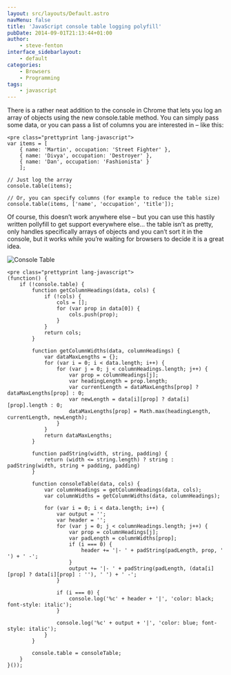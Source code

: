 ```yaml
---
layout: src/layouts/Default.astro
navMenu: false
title: 'JavaScript console table logging polyfill'
pubDate: 2014-09-01T21:13:44+01:00
author:
    - steve-fenton
interface_sidebarlayout:
    - default
categories:
    - Browsers
    - Programming
tags:
    - javascript
---
```


There is a rather neat addition to the console in Chrome that lets you log an array of objects using the new console.table method. You can simply pass some data, or you can pass a list of columns you are interested in – like this:

```
<pre class="prettyprint lang-javascript">
var items = [
    { name: 'Martin', occupation: 'Street Fighter' },
    { name: 'Divya', occupation: 'Destroyer' },
    { name: 'Dan', occupation: 'Fashionista' }
    ];

// Just log the array
console.table(items);

// Or, you can specify columns (for example to reduce the table size)
console.table(items, ['name', 'occupation', 'title']);
```

Of course, this doesn’t work anywhere else – but you can use this hastily written pollyfill to get support everywhere else… the table isn’t as pretty, only handles specifically arrays of objects and you can’t sort it in the console, but it works while you’re waiting for browsers to decide it is a great idea.

![Console Table](https://www.stevefenton.co.uk/wp-content/uploads/2015/07/console-table.png)

```
<pre class="prettyprint lang-javascript">
(function() {
    if (!console.table) {
        function getColumnHeadings(data, cols) {
            if (!cols) {
                cols = [];
                for (var prop in data[0]) {
                    cols.push(prop);
                }
            }
            return cols;
        }
       
        function getColumnWidths(data, columnHeadings) {
            var dataMaxLengths = {};
            for (var i = 0; i < data.length; i++) {
                for (var j = 0; j < columnHeadings.length; j++) {
                    var prop = columnHeadings[j];
                    var headingLength = prop.length;
                    var currentLength = dataMaxLengths[prop] ? dataMaxLengths[prop] : 0;
                    var newLength = data[i][prop] ? data[i][prop].length : 0;
                    dataMaxLengths[prop] = Math.max(headingLength, currentLength, newLength);
                }
            }
            return dataMaxLengths;
        }
       
        function padString(width, string, padding) {
            return (width <= string.length) ? string : padString(width, string + padding, padding)
        }
       
        function consoleTable(data, cols) {
            var columnHeadings = getColumnHeadings(data, cols);
            var columnWidths = getColumnWidths(data, columnHeadings);
           
            for (var i = 0; i < data.length; i++) {
                var output = '';
                var header = '';
                for (var j = 0; j < columnHeadings.length; j++) {
                    var prop = columnHeadings[j];
                    var padLength = columnWidths[prop];
                    if (i === 0) {
                        header += '|- ' + padString(padLength, prop, ' ') + ' -';
                    }
                    output += '|- ' + padString(padLength, (data[i][prop] ? data[i][prop] : ''), ' ') + ' -';
                }
               
                if (i === 0) {
                    console.log('%c' + header + '|', 'color: black; font-style: italic');
                }
               
                console.log('%c' + output + '|', 'color: blue; font-style: italic');
            }
        }
       
        console.table = consoleTable;
    }
}());
```